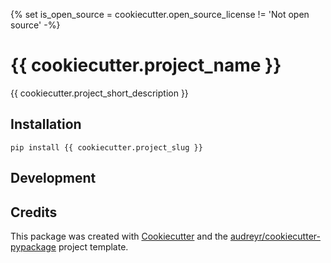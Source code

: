 {% set is_open_source = cookiecutter.open_source_license != 'Not
open source' -%}
# {{ cookiecutter.project_name }}

{{ cookiecutter.project_short_description }}

## Installation
`pip install {{ cookiecutter.project_slug }}`

## Development


## Credits

This package was created with
[Cookiecutter](https://github.com/audreyr/cookiecutter) and the
[audreyr/cookiecutter-pypackage](https://github.com/audreyr/cookiecutter-pypackage)
project template.
